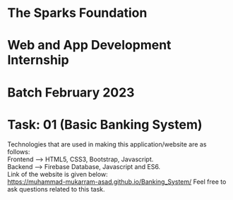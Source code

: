 # The Sparks Foundation
# Web and App Development Internship
# Batch February 2023
# Task: 01 (Basic Banking System)  
Technologies that are used in making this application/website are as follows:  
Frontend --> HTML5, CSS3, Bootstrap, Javascript.  
Backend --> Firebase Database, Javascript and ES6.  
Link of the website is given below:  
https://muhammad-mukarram-asad.github.io/Banking_System/
Feel free to ask questions related to this task.
